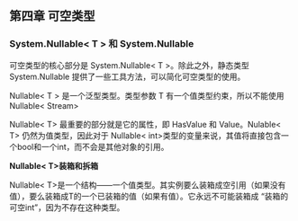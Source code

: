 

## 第四章 可空类型

### System.Nullable< T > 和 System.Nullable

可空类型的核心部分是 System.Nullable< T >。除此之外，静态类型 System.Nullable 提供了一些工具方法，可以简化可空类型的使用。

Nullable< T > 是一个泛型类型。类型参数 T 有一个值类型约束，所以不能使用Nullable< Stream>

Nullable< T> 最重要的部分就是它的属性，即 HasValue 和 Value。Nulable< T> 仍然为值类型，因此对于 Nullable< int>类型的变量来说，其值将直接包含一个bool和一个int，而不会是其他对象的引用。

**Nullable< T>装箱和拆箱**

Nullable< T>是一个结构——一个值类型。其实例要么装箱成空引用（如果没有值），要么装箱成T的一个已装箱的值（如果有值）。它永远不可能装箱成 “装箱的可空int”，因为不存在这种类型。

